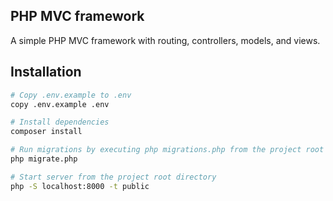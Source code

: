 ## PHP MVC framework

A simple PHP MVC framework with routing, controllers, models, and views.

## Installation

```bash
# Copy .env.example to .env
copy .env.example .env

# Install dependencies
composer install

# Run migrations by executing php migrations.php from the project root directory
php migrate.php

# Start server from the project root directory
php -S localhost:8000 -t public
```
